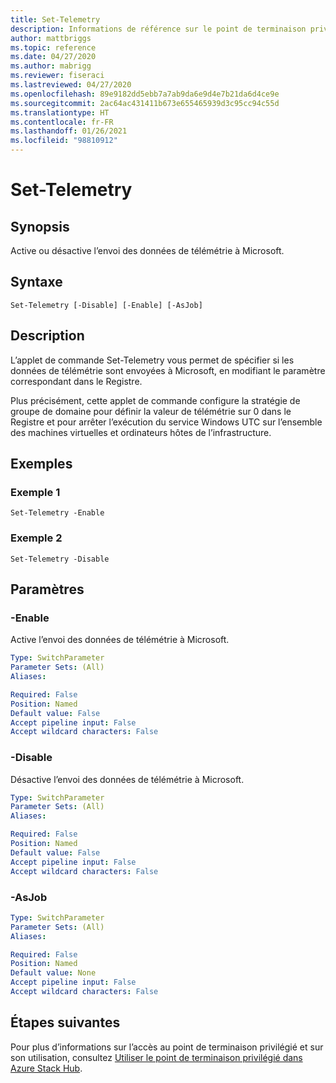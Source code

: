 ```yaml
---
title: Set-Telemetry
description: Informations de référence sur le point de terminaison privilégié Azure Stack PowerShell - Set-Telemetry
author: mattbriggs
ms.topic: reference
ms.date: 04/27/2020
ms.author: mabrigg
ms.reviewer: fiseraci
ms.lastreviewed: 04/27/2020
ms.openlocfilehash: 89e9182dd5ebb7a7ab9da6e9d4e7b21da6d4ce9e
ms.sourcegitcommit: 2ac64ac431411b673e655465939d3c95cc94c55d
ms.translationtype: HT
ms.contentlocale: fr-FR
ms.lasthandoff: 01/26/2021
ms.locfileid: "98810912"
---
```

# <a name="set-telemetry"></a>Set-Telemetry

## <a name="synopsis"></a>Synopsis
Active ou désactive l’envoi des données de télémétrie à Microsoft.

## <a name="syntax"></a>Syntaxe

```
Set-Telemetry [-Disable] [-Enable] [-AsJob]
```

## <a name="description"></a>Description
L’applet de commande Set-Telemetry vous permet de spécifier si les données de télémétrie sont envoyées à Microsoft, en modifiant le paramètre correspondant dans le Registre.

Plus précisément, cette applet de commande configure la stratégie de groupe de domaine pour définir la valeur de télémétrie sur 0 dans le Registre et pour arrêter l’exécution du service Windows UTC sur l’ensemble des machines virtuelles et ordinateurs hôtes de l’infrastructure.

## <a name="examples"></a>Exemples

### <a name="example-1"></a>Exemple 1
```
Set-Telemetry -Enable
```

### <a name="example-2"></a>Exemple 2
```
Set-Telemetry -Disable
```

## <a name="parameters"></a>Paramètres

### <a name="-enable"></a>-Enable
Active l’envoi des données de télémétrie à Microsoft.

```yaml
Type: SwitchParameter
Parameter Sets: (All)
Aliases:

Required: False
Position: Named
Default value: False
Accept pipeline input: False
Accept wildcard characters: False
```

### <a name="-disable"></a>-Disable
Désactive l’envoi des données de télémétrie à Microsoft.

```yaml
Type: SwitchParameter
Parameter Sets: (All)
Aliases:

Required: False
Position: Named
Default value: False
Accept pipeline input: False
Accept wildcard characters: False
```

### <a name="-asjob"></a>-AsJob


```yaml
Type: SwitchParameter
Parameter Sets: (All)
Aliases:

Required: False
Position: Named
Default value: None
Accept pipeline input: False
Accept wildcard characters: False
```

## <a name="next-steps"></a>Étapes suivantes

Pour plus d’informations sur l’accès au point de terminaison privilégié et sur son utilisation, consultez [Utiliser le point de terminaison privilégié dans Azure Stack Hub](../../operator/azure-stack-privileged-endpoint.md).
